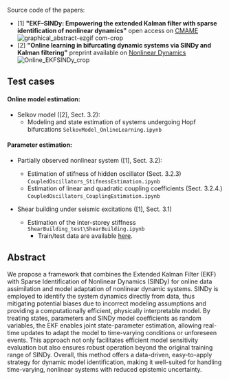 Source code of the papers:
- [1] **"EKF–SINDy: Empowering the extended Kalman filter with sparse identification of nonlinear dynamics"** open access on [CMAME](https://www.sciencedirect.com/science/article/pii/S0045782524005206)
![graphical_abstract-ezgif com-crop](https://github.com/ContiPaolo/EKF-SINDy/assets/51111500/d94bc746-9b4f-4830-a5b3-8ed06041652f)
- [2] **"Online learning in bifurcating dynamic systems via SINDy and Kalman filtering"** preprint available on [Nonlinear Dynamics](https://link.springer.com/article/10.1007/s11071-025-11029-y)
![Online_EKFSINDy_crop](https://github.com/user-attachments/assets/e163aa3c-26f6-40bb-8ccd-c4a4de721210)

## Test cases 
#### Online model estimation:
- Selkov model ([2], Sect. 3.2):
  - Modeling and state estimation of systems undergoing Hopf bifurcations `SelkovModel_OnlineLearning.ipynb`
    
#### Parameter estimation:
- Partially observed nonlinear system ([1], Sect. 3.2):
  - Estimation of stifness of hidden oscillator (Sect. 3.2.3) `CoupledOscillators_StifnessEstimation.ipynb`
  - Estimation of linear and quadratic coupling coefficients (Sect. 3.2.4.) `CoupledOscillators_CouplingEstimation.ipynb`
  
- Shear building under seismic excitations ([1], Sect. 3.1)
  - Estimation of the inter-storey stiffness `ShearBuilding_test\ShearBuilding.ipynb`
    - Train/test data are available [here](https://zenodo.org/records/11581079).

## Abstract
We propose a framework that combines the Extended Kalman Filter (EKF) with Sparse Identification of Nonlinear Dynamics (SINDy) for online data assimilation and model adaptation of nonlinear dynamic systems. SINDy is employed to identify the system dynamics directly from data, thus mitigating potential biases due to incorrect modeling assumptions and providing a computationally efficient, physically interpretable model. By treating states, parameters and SINDy model coefficients as random variables, the EKF enables joint state-parameter estimation, allowing real-time updates to adapt the model to time-varying conditions or unforeseen events. This approach not only facilitates efficient model sensitivity evaluation but also ensures robust operation beyond the original training range of SINDy. Overall, this method offers a data-driven, easy-to-apply strategy for dynamic model identification, making it well-suited for handling time-varying, nonlinear systems with reduced epistemic uncertainty.
